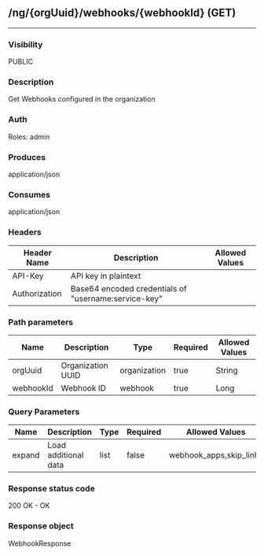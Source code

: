 ## /ng/{orgUuid}/webhooks/{webhookId} (GET)
---
### Visibility
PUBLIC
### Description
Get Webhooks configured in the organization
### Auth
Roles: admin
### Produces
application/json
### Consumes
application/json
### Headers
| Header Name | Description | Allowed Values |
| ----------- | ----------- | ----------- |
| API-Key | API key in plaintext |  |
| Authorization | Base64 encoded credentials of &quot;username:service-key&quot; |  |
### Path parameters
| Name | Description | Type | Required | Allowed Values |
| ----------- | ----------- | ----------- | ----------- | ----------- |
| orgUuid | Organization UUID | organization | true | String |
| webhookId | Webhook ID | webhook | true | Long |
### Query Parameters
| Name | Description | Type | Required | Allowed Values |
| ----------- | ----------- | ----------- | ----------- | ----------- |
| expand | Load additional data | list | false | webhook_apps,skip_links |
### Response status code
200 OK - OK
### Response object
WebhookResponse

